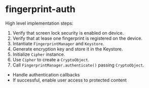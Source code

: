# fingerprint-auth

High level implementation steps:
1. Verify that screen lock security is enabled on device.
2. Verify that at lease one fingerprint is registered on the device.
3. Intantiate `FingerprintManager` and `Keystore`.
4. Generate encryption key and store it in the Keystore. 
5. Initialize `Cipher` instance.
6. Use `Cipher` to create a `CryptoObject`.
7. Call `FingerprintManager.authenticate()` passing `CryptoObject`.
  - Handle authentication callbacks
  - If successful, enable user access to protected content